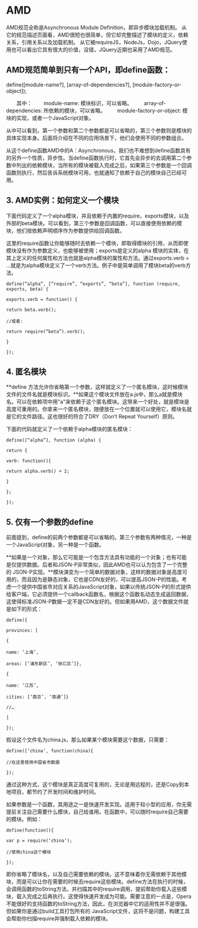 # AMD

AMD规范全称是Asynchronous Module Definition，即异步模块加载机制。
从它的规范描述页面看，AMD很短也很简单，但它却完整描述了模块的定义，依赖关系，引用关系以及加载机制。
从它被requireJS，NodeJs，Dojo，JQuery使用也可以看出它具有很大的价值，没错，JQuery近期也采用了AMD规范。

## AMD规范简单到只有一个API，即define函数：

define([module-name?], [array-of-dependencies?], [module-factory-or-object]);

　　其中：
　　module-name: 模块标识，可以省略。
　　array-of-dependencies: 所依赖的模块，可以省略。
　　module-factory-or-object: 模块的实现，或者一个JavaScript对象。

从中可以看到，第一个参数和第二个参数都是可以省略的，第三个参数则是模块的具体实现本身。后面将介绍在不同的应用场景下，他们会使用不同的参数组合。

从这个define函数AMD中的A：Asynchronous，我们也不难想到define函数具有的另外一个性质，异步性。当define函数执行时，它首先会异步的去调用第二个参数中列出的依赖模块，当所有的模块被载入完成之后，如果第三个参数是一个回调函数则执行，然后告诉系统模块可用，也就通知了依赖于自己的模块自己已经可用。

## 3. AMD实例：如何定义一个模块
下面代码定义了一个alpha模块，并且依赖于内置的require，exports模块，以及外部的beta模块。可以看到，第三个参数是回调函数，可以直接使用依赖的模块，他们按依赖声明顺序作为参数提供给回调函数。

这里的require函数让你能够随时去依赖一个模块，即取得模块的引用，从而即使模块没有作为参数定义，也能够被使用；exports是定义的alpha 模块的实体，在其上定义的任何属性和方法也就是alpha模块的属性和方法。通过exports.verb = …就是为alpha模块定义了一个verb方法。例子中是简单调用了模块beta的verb方法。

    define(“alpha”, [“require”, “exports”, “beta”], function (require, exports, beta) {

    exports.verb = function() {

    return beta.verb();

    //或者:

    return require(“beta”).verb();

    }

    });

## 4. 匿名模块

**define 方法允许你省略第一个参数，这样就定义了一个匿名模块，这时候模块文件的文件名就是模块标识。**如果这个模块文件放在a.js中，那么a就是模块名。可以在依赖项中用"a"来依赖于这个匿名模块。这带来一个好处，就是模块是高度可重用的。你拿来一个匿名模块，随便放在一个位置就可以使用它，模块名就是它的文件路径。这也很好的符合了DRY（Don’t Repeat Yourself）原则。

下面的代码就定义了一个依赖于alpha模块的匿名模块：

    define([“alpha”], function (alpha) {

    return {

    verb: function(){

    return alpha.verb() + 2;

    }

    };

    });
    
## 5. 仅有一个参数的define
前面提到，define的前两个参数都是可以省略的。第三个参数有两种情况，一种是一个JavaScript对象，另一种是一个函数。

**如果是一个对象，那么它可能是一个包含方法具有功能的一个对象；也有可能是仅提供数据。后者和JSON-P非常类似，因此AMD也可以认为包含了一个完整的 JSON-P实现。**模块演变为一个简单的数据对象，这样的数据对象是高度可用的，而且因为是静态对象，它也是CDN友好的，可以提高JSON-P的性能。考虑一个提供中国省市对应关系的JavaScript对象，如果以传统JSON-P的形式提供给客户端，它必须提供一个callback函数名，根据这个函数名动态生成返回数据，这使得标准JSON-P数据一定不是CDN友好的。但如果用AMD，这个数据文件就是如下的形式：

    define({

    provinces: [

    {

    name: ‘上海’,

    areas: [‘浦东新区’, ‘徐汇区’]},

    {

    name: ‘江苏’,

    cities: [‘南京’, ‘南通’]}

    //…

    ]

    });

假设这个文件名为china.js，那么如果某个模块需要这个数据，只需要：

    define([‘china’, function(china){

    //在这里使用中国省市数据

    });

通过这种方式，这个模块是真正高度可复用的，无论是用远程的，还是Copy到本地项目，都节约了开发时间和维护时间。

如果参数是一个函数，其用途之一是快速开发实现。适用于较小型的应用，你无需提前关注自己需要什么模块，自己给谁用。在函数中，可以随时require自己需要的模块。例如：

    define(function(){

    var p = require(‘china’);

    //使用china这个模块

    });

即你省略了模块名，以及自己需要依赖的模块。这不意味着你无需依赖于其他模块，而是可以让你在需要的时候去require这些模块。define方法在执行的时候，会调用函数的toString方法，并扫描其中的require调用，提前帮助你载入这些模块，载入完成之后再执行。这使得快速开发成为可能。需要注意的一点是，Opera不能很好的支持函数的toString方法，因此，在浏览器中它的适用性并不是很强。但如果你是通过build工具打包所有的 JavaScript文件，这将不是问题，构建工具会帮助你扫描require并强制载入依赖的模块。
